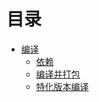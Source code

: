 # 目录

* [编译](./docs/Build.md)
  * [依赖](./docs/Build.md#依赖)
  * [编译并打包](./docs/Build.md#编译并打包)
  * [特化版本编译](./docs/Build.md#特化版本编译)
